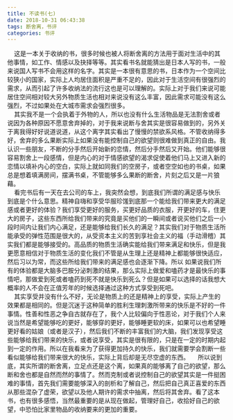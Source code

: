 ```yaml
---
title: 不读书(七)
date: 2018-10-31 06:43:38
tags: 断舍离，书评
categories: 书评
---
```

&nbsp;&nbsp;&nbsp;&nbsp;这是一本关于收纳的书，很多时候也被人将断舍离的方法用于面对生活中的其他事情，如工作、情感以及抉择等等。其实看书名就能猜出是日本人写的书，一般来说国人写书不会用这样的名字。其实是一本很有意思的书，日本作为一个空间比较狭小的国家，实际上人均居住面积是严重不足的，因此对于生活空间有很强烈的需求，从而引起了许多收纳法的流行这也是可以理解的。实际上对于我们来说可能居住空间相对较大另外物质生活也相对来说没有这么丰富，因此需求可能没有这么强烈，不过如果处在大城市需求会强烈很多。  
&nbsp;&nbsp;&nbsp;&nbsp;其实我不是一个会执着于外物的人，所以也没有什么生活物品是无法割舍或者说因为各种原因不愿意舍弃掉的，对于我来说断与舍其实是很容易做到的，另外关于离我得好好说道说道，从这个离字其实看出了慢慢的禁欲系风格。不管收纳得多好，舍弃的多么果断实际上如果没有能控制自己的欲望则很难做到真正的自由。我认识一些朋友，不断的分手然后开始新的恋情，然后分手然后又开始。他们能够很容易割舍上一段感情，但是内心的对于情感欲望的渴求促使着他们马上又进入新的恋情以填补内心的空白，实际上就如同我们的空房子，或者空空如也的书桌，如果总是想着填满房间，摆满书桌，不管能够多么果断的断舍，片刻之后又是一片狼藉。  
&nbsp;&nbsp;&nbsp;&nbsp;看完书后有一天在去公司的车上，我突然会想，到底我们所谓的满足感与快乐到底是个什么意思。精神自嗨和享受华服珍馐到底那一个能给我们带来更大的满足感或者更好的体验？我们享受更好的服务，买更好品质的衣服，开更好的车，住更大的房子，这些东西所给我们带来的究竟是买他们的一瞬间或者说买他们之后一小段时间内让我们内心满足，还是能够给我们长久的满足？其实我们对于物质生活所能承受的弹性范围是很大的，从受资本主义的苦到享社会主义的福（手动滑稽）其实我们都是能够接受的。高品质的物质生活确实能给我们带来满足和快乐，但是我更愿意相信对于物质生活的变化我们不管是从生理上还是精神上都能够很快适应，然后习以为常，而这些所给我们带来的满足感也会逐渐下降。所以
如果说我们所有的体验都是大脑多巴胺分泌刺激的结果，那么实际上做爱和嗑药才是最快乐的事情吧，那做爱到死或者嗑药到死不就是快乐到死么？但是如果可以选择的话我想大概率的人不会在正值芳年的时候选择通过这种方式享受到死吧。  
&nbsp;&nbsp;&nbsp;&nbsp;其实享受并没有什么不好，无论是物质上的还是精神上的享受，实际上产生的效果都是相同的。但是沉迷于这种简单的胜利生理刺激所带来的快乐是不好的一件事情。性善和性恶之争自古就存在了，我个人比较偏向于性恶论，对于我们个人来说当然是希望能够吃的更好，能够穿的更好，能够睡更软的床，如果可以也希望睡更好看的姑娘（或者是汉子），然后我们不断的丰富我们的大脑，我们发现享受这些能够给我们带来的快乐，或者说享受，其实是很有限的，只是在一定的时期内起到一定的作用。所以在我看来为了获得更加持久的快乐，我们就需要学会割断一些看似能够给我们带来很大的快乐，实际上背后却是无尽空虚的东西。 
&nbsp;&nbsp;&nbsp;&nbsp;所以说到底，其实所谓的断舍离，立足点还是这个离，如果真的能够离了自己的欲望，那么断和舍也都是自然而然的事情了。然而克制或者说控制自己的欲望其实是一件挺困难的事情，首先我们需要能够深入的剖析和了解自己，然后把自己真正喜爱的东西从那些混杂了虚荣，欲望以及他人期许的需求中抽离，然后将其舍弃。看了这本书，也有很多感悟，当然最重要的是从现在做起，管理好自己，收拾好自己的欲望，中恐怕比家里物品的收纳要来的更加的重要。










 
 